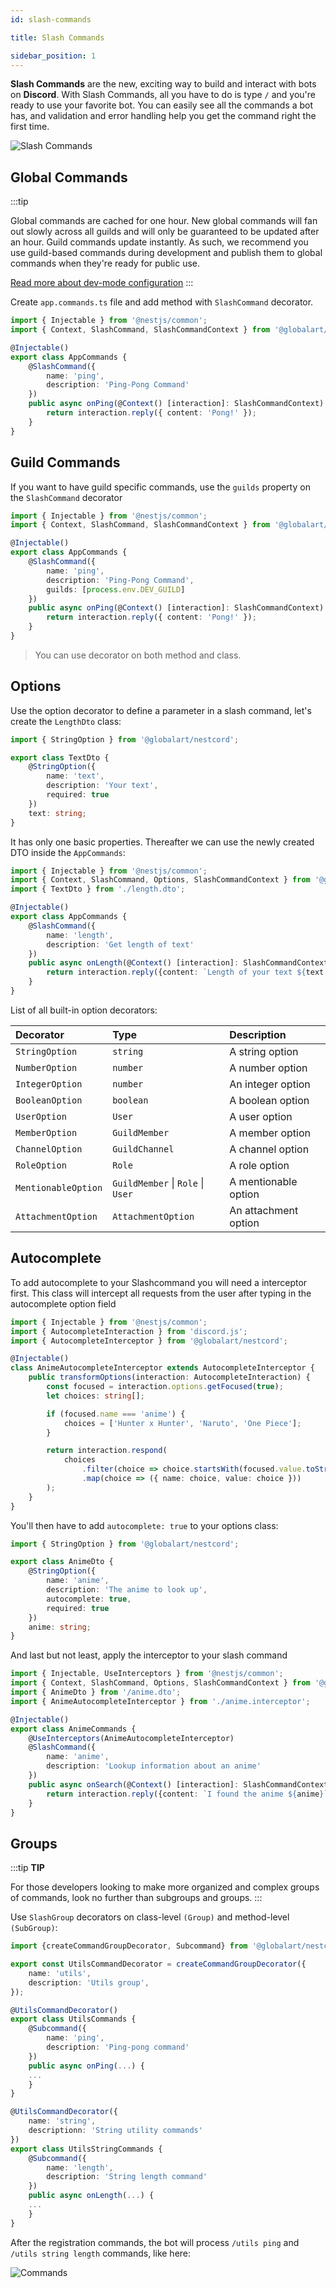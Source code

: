 ```yaml
---
id: slash-commands

title: Slash Commands

sidebar_position: 1
---
```


**Slash Commands** are the new, exciting way to build and interact with bots on **Discord**. With Slash Commands, all you have to do is
type `/` and you're ready to use your favorite bot. You can easily see all the commands a bot has, and validation and error handling help
you get the command right the first time.

![Slash Commands](/img/content/slash_command_menu.png 'Slash Commands')

## Global Commands

:::tip

Global commands are cached for one hour. New global commands will fan out slowly across all guilds and will only be guaranteed to be updated
after an hour. Guild commands update instantly. As such, we recommend you use guild-based commands during development and publish them to
global commands when they're ready for public use.

[Read more about dev-mode configuration](/start#development)
:::

Create `app.commands.ts` file and add method with `SlashCommand` decorator.

```typescript title="src/app.commands.ts"
import { Injectable } from '@nestjs/common';
import { Context, SlashCommand, SlashCommandContext } from '@globalart/nestcord';

@Injectable()
export class AppCommands {
    @SlashCommand({
        name: 'ping',
        description: 'Ping-Pong Command'
    })
    public async onPing(@Context() [interaction]: SlashCommandContext) {
        return interaction.reply({ content: 'Pong!' });
    }
}
```

## Guild Commands

If you want to have guild specific commands, use the `guilds` property on the `SlashCommand` decorator

```typescript title="src/app.commands.ts"
import { Injectable } from '@nestjs/common';
import { Context, SlashCommand, SlashCommandContext } from '@globalart/nestcord';

@Injectable()
export class AppCommands {
    @SlashCommand({
        name: 'ping',
        description: 'Ping-Pong Command',
        guilds: [process.env.DEV_GUILD]
    })
    public async onPing(@Context() [interaction]: SlashCommandContext) {
        return interaction.reply({ content: 'Pong!' });
    }
}
```

> You can use decorator on both method and class.

## Options

Use the option decorator to define a parameter in a slash command, let's create the `LengthDto` class:

```typescript title="length.dto.ts"
import { StringOption } from '@globalart/nestcord';

export class TextDto {
    @StringOption({
        name: 'text',
        description: 'Your text',
        required: true
    })
    text: string;
}
```

It has only one basic properties. Thereafter we can use the newly created DTO inside the `AppCommands`:

```typescript title="app.commands.ts"
import { Injectable } from '@nestjs/common';
import { Context, SlashCommand, Options, SlashCommandContext } from '@globalart/nestcord';
import { TextDto } from './length.dto';

@Injectable()
export class AppCommands {
    @SlashCommand({
        name: 'length',
        description: 'Get length of text'
    })
    public async onLength(@Context() [interaction]: SlashCommandContext, @Options() { text }: TextDto) {
        return interaction.reply({content: `Length of your text ${text.length}`});
    }
}
```


List of all built-in option decorators:

| Decorator           | Type                          | Description          |
| :------------------ | :---------------------------- | :------------------- |
| `StringOption`      | `string`                      | A string option      |
| `NumberOption`      | `number`                      | A number option      |
| `IntegerOption`     | `number`                      | An integer option    |
| `BooleanOption`     | `boolean`                     | A boolean option     |
| `UserOption`        | `User`                        | A user option        |
| `MemberOption`      | `GuildMember`                 | A member option      |
| `ChannelOption`     | `GuildChannel`                | A channel option     |
| `RoleOption`        | `Role`                        | A role option        |
| `MentionableOption` | `GuildMember` \| `Role` \| `User` | A mentionable option |
| `AttachmentOption`  | `AttachmentOption`            | An attachment option |

## Autocomplete

To add autocomplete to your Slashcommand you will need a interceptor first. This class will intercept all requests from the user after typing in the autocomplete option field

```typescript title="anime.interceptor.ts"
import { Injectable } from '@nestjs/common';
import { AutocompleteInteraction } from 'discord.js';
import { AutocompleteInterceptor } from '@globalart/nestcord';

@Injectable()
class AnimeAutocompleteInterceptor extends AutocompleteInterceptor {
    public transformOptions(interaction: AutocompleteInteraction) {
        const focused = interaction.options.getFocused(true);
        let choices: string[];

        if (focused.name === 'anime') {
            choices = ['Hunter x Hunter', 'Naruto', 'One Piece'];
        }

        return interaction.respond(
            choices
                .filter(choice => choice.startsWith(focused.value.toString()))
                .map(choice => ({ name: choice, value: choice }))
        );
    }
}
```

You'll then have to add `autocomplete: true` to your options class:

```typescript title="anime.dto.ts"
import { StringOption } from '@globalart/nestcord';

export class AnimeDto {
    @StringOption({
        name: 'anime',
        description: 'The anime to look up',
        autocomplete: true,
        required: true
    })
    anime: string;
}
```

And last but not least, apply the interceptor to your slash command

```typescript title="anime-commands.service.ts"
import { Injectable, UseInterceptors } from '@nestjs/common';
import { Context, SlashCommand, Options, SlashCommandContext } from '@globalart/nestcord';
import { AnimeDto } from '/anime.dto';
import { AnimeAutocompleteInterceptor } from './anime.interceptor';

@Injectable()
export class AnimeCommands {
    @UseInterceptors(AnimeAutocompleteInterceptor)
    @SlashCommand({
        name: 'anime',
        description: 'Lookup information about an anime'
    })
    public async onSearch(@Context() [interaction]: SlashCommandContext, @Options() { anime }: AnimeDto) {
        return interaction.reply({content: `I found the anime ${anime}`});
    }
}
```

## Groups

:::tip **TIP**

For those developers looking to make more organized and complex groups of commands, look no further than subgroups and groups.
:::

Use `SlashGroup` decorators on class-level `(Group)` and method-level `(SubGroup)`:

```typescript title="utils-commands.service.ts"
import {createCommandGroupDecorator, Subcommand} from '@globalart/nestcord';

export const UtilsCommandDecorator = createCommandGroupDecorator({
    name: 'utils',
    description: 'Utils group',
});

@UtilsCommandDecorator()
export class UtilsCommands {
    @Subcommand({
        name: 'ping',
        description: 'Ping-pong command'
    })
    public async onPing(...) {
    ...
    }
}

@UtilsCommandDecorator({
    name: 'string',
    descriptionn: 'String utility commands'
})
export class UtilsStringCommands {
    @Subcommand({
        name: 'length',
        description: 'String length command'
    })
    public async onLength(...) {
    ...
    }
}


```

After the registration commands, the bot will process `/utils ping` and `/utils string length` commands, like here:

![Commands](/img/content/slash_command_example.png)
